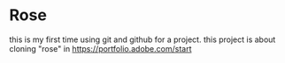 # Rose

this is my first time using git and github for a project.
this project is about cloning "rose" in https://portfolio.adobe.com/start